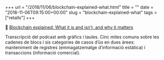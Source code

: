 +++
url = "/2018/11/06/blockchain-explained-what.html"
title = ""
date = "2018-11-06T09:15:00+00:00"
slug = "blockchain-explained-what"
tags = ["retalls"]
+++

📎 [Blockchain explained: What it is and isn’t, and why it matters](https://www.mckinsey.com/business-functions/digital-mckinsey/our-insights/blockchain-explained-what-it-is-and-isnt-and-why-it-matters)

Transcripció del podcast amb gràfics i taules. Cinc mites comuns sobre les cadenes de blocs i sis categories de casos d’ús en dues àrees: manteniment de registres (emmagatzematge d’informació estàtica) i transaccions (informació comercial).
